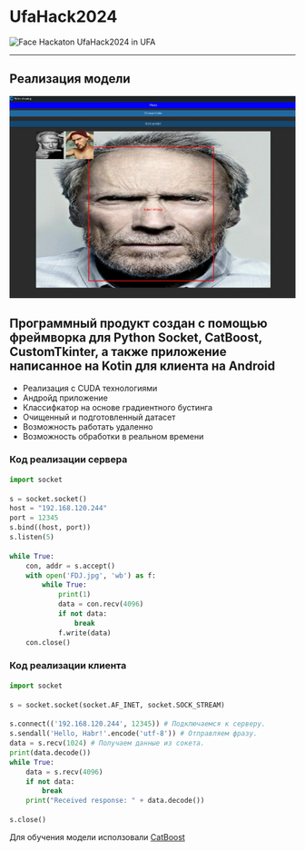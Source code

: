 # UfaHack2024
<img src="https://images.squarespace-cdn.com/content/v1/6201920e5d62b32f53d158bb/1646055024414-55O3Y8GPH2DM30WXAWVM/Screen%2BShot%2B2021-11-18%2Bat%2B1.18.40%2BPM.png" alt="Face" width="10%" height="10%">
Hackaton UfaHack2024 in UFA

____

## Реализация модели
![f](https://github.com/SKYLIGHTSUFA/UfaHack2024/blob/main/c4715817-515e-4815-aa0d-bfcc75d45388.jfif)


## Программный продукт создан с помощью фреймворка для Python Socket, CatBoost, CustomTkinter, а также приложение написанное на Kotin для клиента на Android

+ Реализация с CUDA технологиями    
+ Андройд приложение    
+ Классифкатор на основе градиентного бустинга    
+ Очищенный и подготовленный датасет    
+ Возможность работать удаленно    
+ Возможность обработки в реальном времени    

### Код реализации сервера 
```python
import socket

s = socket.socket()
host = "192.168.120.244"
port = 12345
s.bind((host, port))
s.listen(5)

while True:
    con, addr = s.accept()
    with open('FDJ.jpg', 'wb') as f:
        while True:
            print(1)
            data = con.recv(4096)
            if not data:
                break
            f.write(data)
    con.close()

```

### Код реализации клиента
```python
import socket

s = socket.socket(socket.AF_INET, socket.SOCK_STREAM)

s.connect(('192.168.120.244', 12345)) # Подключаемся к серверу.
s.sendall('Hello, Habr!'.encode('utf-8')) # Отправляем фразу.
data = s.recv(1024) # Получаем данные из сокета.
print(data.decode())
while True:
    data = s.recv(4096)
    if not data:
        break
    print("Received response: " + data.decode())

s.close()
```
Для обучения модели исползовали [CatBoost](https://catboost.ai/)

